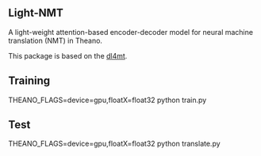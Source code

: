 Light-NMT
-------
A light-weight attention-based encoder-decoder model for neural machine translation (NMT) in Theano.

This package is based on the [dl4mt](https://github.com/nyu-dl/dl4mt-tutorial).

## Training
THEANO_FLAGS=device=gpu,floatX=float32 python train.py 

## Test
THEANO_FLAGS=device=gpu,floatX=float32 python translate.py 